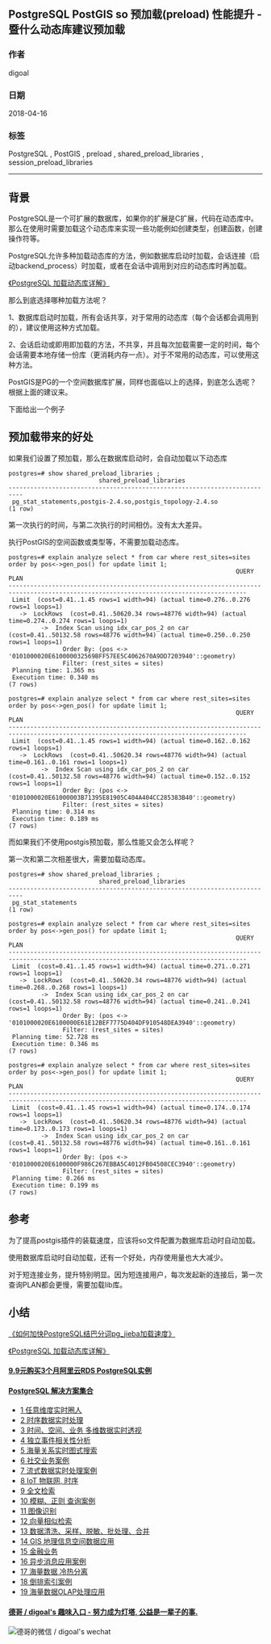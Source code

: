 ## PostgreSQL PostGIS so 预加载(preload) 性能提升 - 暨什么动态库建议预加载  
                                                           
### 作者                                                           
digoal                                                           
                                                           
### 日期                                                           
2018-04-16                                                         
                                                           
### 标签                                                           
PostgreSQL , PostGIS , preload , shared_preload_libraries , session_preload_libraries  
                                                           
----                                                           
                                                           
## 背景     
PostgreSQL是一个可扩展的数据库，如果你的扩展是C扩展，代码在动态库中。那么在使用时需要加载这个动态库来实现一些功能例如创建类型，创建函数，创建操作符等。  
  
PostgreSQL允许多种加载动态库的方法，例如数据库启动时加载，会话连接（启动backend_process）时加载，或者在会话中调用到对应的动态库时再加载。  
  
[《PostgreSQL 加载动态库详解》](../201603/20160316_01.md)    
  
那么到底选择哪种加载方法呢？  
  
1、数据库启动时加载，所有会话共享，对于常用的动态库（每个会话都会调用到的），建议使用这种方式加载。  
  
2、会话启动或即用即加载的方法，不共享，并且每次加载需要一定的时间，每个会话需要本地存储一份库（更消耗内存一点）。对于不常用的动态库，可以使用这种方法。  
  
PostGIS是PG的一个空间数据库扩展，同样也面临以上的选择，到底怎么选呢？根据上面的建议来。  
  
下面给出一个例子  
  
  
## 预加载带来的好处  
如果我们设置了预加载，那么在数据库启动时，会自动加载以下动态库  
  
```  
postgres=# show shared_preload_libraries ;  
                         shared_preload_libraries                           
--------------------------------------------------------------------------  
 pg_stat_statements,postgis-2.4.so,postgis_topology-2.4.so  
(1 row)  
```  
  
第一次执行的时间，与第二次执行的时间相仿。没有太大差异。  
  
执行PostGIS的空间函数或类型等，不需要加载动态库。  
  
```  
postgres=# explain analyze select * from car where rest_sites=sites  order by pos<->gen_pos() for update limit 1;  
                                                               QUERY PLAN                                                                 
----------------------------------------------------------------------------------------------------------------------------------------  
 Limit  (cost=0.41..1.45 rows=1 width=94) (actual time=0.276..0.276 rows=1 loops=1)  
   ->  LockRows  (cost=0.41..50620.34 rows=48776 width=94) (actual time=0.274..0.274 rows=1 loops=1)  
         ->  Index Scan using idx_car_pos_2 on car  (cost=0.41..50132.58 rows=48776 width=94) (actual time=0.250..0.250 rows=1 loops=1)  
               Order By: (pos <-> '0101000020E610000032569BFF57EE5C4062670A9DD7203940'::geometry)  
               Filter: (rest_sites = sites)  
 Planning time: 1.365 ms  
 Execution time: 0.340 ms  
(7 rows)  
  
postgres=# explain analyze select * from car where rest_sites=sites  order by pos<->gen_pos() for update limit 1;  
                                                               QUERY PLAN                                                                 
----------------------------------------------------------------------------------------------------------------------------------------  
 Limit  (cost=0.41..1.45 rows=1 width=94) (actual time=0.162..0.162 rows=1 loops=1)  
   ->  LockRows  (cost=0.41..50620.34 rows=48776 width=94) (actual time=0.161..0.161 rows=1 loops=1)  
         ->  Index Scan using idx_car_pos_2 on car  (cost=0.41..50132.58 rows=48776 width=94) (actual time=0.152..0.152 rows=1 loops=1)  
               Order By: (pos <-> '0101000020E61000003B71395E81905C404A404CC285383B40'::geometry)  
               Filter: (rest_sites = sites)  
 Planning time: 0.314 ms  
 Execution time: 0.189 ms  
(7 rows)  
```  
  
而如果我们不使用postgis预加载，那么性能又会怎么样呢？  
  
第一次和第二次相差很大，需要加载动态库。  
  
```  
postgres=# show shared_preload_libraries ;  
                         shared_preload_libraries                           
--------------------------------------------------------------------------  
 pg_stat_statements  
(1 row)  
```  
  
```  
postgres=# explain analyze select * from car where rest_sites=sites  order by pos<->gen_pos() for update limit 1;  
                                                               QUERY PLAN                                                                 
----------------------------------------------------------------------------------------------------------------------------------------  
 Limit  (cost=0.41..1.45 rows=1 width=94) (actual time=0.271..0.271 rows=1 loops=1)  
   ->  LockRows  (cost=0.41..50620.34 rows=48776 width=94) (actual time=0.268..0.268 rows=1 loops=1)  
         ->  Index Scan using idx_car_pos_2 on car  (cost=0.41..50132.58 rows=48776 width=94) (actual time=0.241..0.241 rows=1 loops=1)  
               Order By: (pos <-> '0101000020E6100000E61E12BEF7775D404DF910548DEA3940'::geometry)  
               Filter: (rest_sites = sites)  
 Planning time: 52.728 ms  
 Execution time: 0.346 ms  
(7 rows)  
  
postgres=# explain analyze select * from car where rest_sites=sites  order by pos<->gen_pos() for update limit 1;  
                                                               QUERY PLAN                                                                 
----------------------------------------------------------------------------------------------------------------------------------------  
 Limit  (cost=0.41..1.45 rows=1 width=94) (actual time=0.174..0.174 rows=1 loops=1)  
   ->  LockRows  (cost=0.41..50620.34 rows=48776 width=94) (actual time=0.173..0.173 rows=1 loops=1)  
         ->  Index Scan using idx_car_pos_2 on car  (cost=0.41..50132.58 rows=48776 width=94) (actual time=0.161..0.161 rows=1 loops=1)  
               Order By: (pos <-> '0101000020E6100000F986C267EBBA5C4012FB04508CEC3940'::geometry)  
               Filter: (rest_sites = sites)  
 Planning time: 0.266 ms  
 Execution time: 0.199 ms  
(7 rows)  
```  
  
## 参考  
为了提高postgis插件的装载速度，应该将so文件配置为数据库启动时自动加载。      
      
使用数据库启动时自动加载，还有一个好处，内存使用量也大大减少。      
  
对于短连接业务，提升特别明显。因为短连接用户，每次发起新的连接后，第一次查询PLAN都会更慢，需要加载lib库。  
  
## 小结  
[《如何加快PostgreSQL结巴分词pg_jieba加载速度》](../201607/20160725_02.md)    
  
[《PostgreSQL 加载动态库详解》](../201603/20160316_01.md)    
  
  
  
  
  
  
  
  
  
  
  
  
  
  
  
  
  
  
  
  
  
  
  
  
  
  
  
  
  
  
  
  
  
  
  
  
  
  
  
  
  
  
  
  
  
#### [9.9元购买3个月阿里云RDS PostgreSQL实例](https://www.aliyun.com/database/postgresqlactivity "57258f76c37864c6e6d23383d05714ea")
  
  
#### [PostgreSQL 解决方案集合](https://yq.aliyun.com/topic/118 "40cff096e9ed7122c512b35d8561d9c8")
- [1 任意维度实时圈人](https://yq.aliyun.com/topic/118 "40cff096e9ed7122c512b35d8561d9c8")
- [2 时序数据实时处理](https://yq.aliyun.com/topic/118 "40cff096e9ed7122c512b35d8561d9c8")
- [3 时间、空间、业务 多维数据实时透视](https://yq.aliyun.com/topic/118 "40cff096e9ed7122c512b35d8561d9c8")
- [4 独立事件相关性分析](https://yq.aliyun.com/topic/118 "40cff096e9ed7122c512b35d8561d9c8")
- [5 海量关系实时图式搜索](https://yq.aliyun.com/topic/118 "40cff096e9ed7122c512b35d8561d9c8")
- [6 社交业务案例](https://yq.aliyun.com/topic/118 "40cff096e9ed7122c512b35d8561d9c8")
- [7 流式数据实时处理案例](https://yq.aliyun.com/topic/118 "40cff096e9ed7122c512b35d8561d9c8")
- [8 IoT 物联网, 时序](https://yq.aliyun.com/topic/118 "40cff096e9ed7122c512b35d8561d9c8")
- [9 全文检索](https://yq.aliyun.com/topic/118 "40cff096e9ed7122c512b35d8561d9c8")
- [10 模糊、正则 查询案例](https://yq.aliyun.com/topic/118 "40cff096e9ed7122c512b35d8561d9c8")
- [11 图像识别](https://yq.aliyun.com/topic/118 "40cff096e9ed7122c512b35d8561d9c8")
- [12 向量相似检索](https://yq.aliyun.com/topic/118 "40cff096e9ed7122c512b35d8561d9c8")
- [13 数据清洗、采样、脱敏、批处理、合并](https://yq.aliyun.com/topic/118 "40cff096e9ed7122c512b35d8561d9c8")
- [14 GIS 地理信息空间数据应用](https://yq.aliyun.com/topic/118 "40cff096e9ed7122c512b35d8561d9c8")
- [15 金融业务](https://yq.aliyun.com/topic/118 "40cff096e9ed7122c512b35d8561d9c8")
- [16 异步消息应用案例](https://yq.aliyun.com/topic/118 "40cff096e9ed7122c512b35d8561d9c8")
- [17 海量数据 冷热分离](https://yq.aliyun.com/topic/118 "40cff096e9ed7122c512b35d8561d9c8")
- [18 倒排索引案例](https://yq.aliyun.com/topic/118 "40cff096e9ed7122c512b35d8561d9c8")
- [19 海量数据OLAP处理应用](https://yq.aliyun.com/topic/118 "40cff096e9ed7122c512b35d8561d9c8")
  
  
#### [德哥 / digoal's 趣味入口 - 努力成为灯塔, 公益是一辈子的事.](https://github.com/digoal/blog/blob/master/README.md "22709685feb7cab07d30f30387f0a9ae")
  
  
![德哥的微信 / digoal's wechat](../pic/digoal_weixin.jpg "f7ad92eeba24523fd47a6e1a0e691b59")
  
